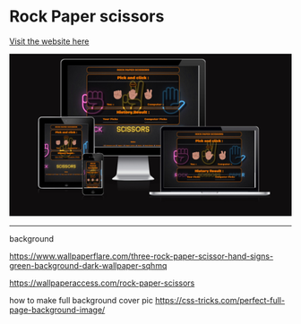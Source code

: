 # Rock Paper scissors

[Visit the website here](https://fbartosz86.github.io/PROJECT2/)

![](assets/images/responsive.jpg)

---



background

<https://www.wallpaperflare.com/three-rock-paper-scissor-hand-signs-green-background-dark-wallpaper-sqhmq>

<https://wallpaperaccess.com/rock-paper-scissors>

how to make full background cover pic
<https://css-tricks.com/perfect-full-page-background-image/>

